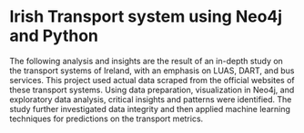 # Irish Transport system using Neo4j and Python
The following analysis and insights are the result of an in-depth study on the transport systems of Ireland, with an emphasis on LUAS, DART, and bus services. This project used actual data scraped from the official websites of these transport systems. Using data preparation, visualization in Neo4j, and exploratory data analysis, critical insights and patterns were identified. The study further investigated data integrity and then applied machine learning techniques for predictions on the transport metrics.
